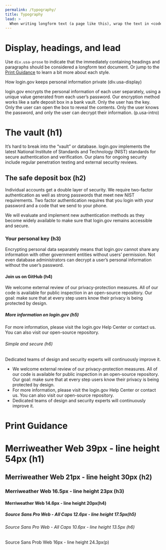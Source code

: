 ```yaml
---
permalink: /typography/
title: Typography
lead: >
  When writing longform text (a page like this), wrap the text in <code class="text-no-wrap">div.usa-prose</code> to activate these styles.
---
```


# Display, headings, and lead

Use <code class="text-no-wrap">div.usa-prose</code> to indicate that the immediately containing headings and paragraphs should be considered a longform text document. Or jump to the [Print Guidance](#print-guidance) to learn a bit more about each style.

<div class="border-base-light border-left-1 padding-2 usa-prose">
  <div class="usa-display">How login.gov keeps personal information private <span class="text-no-wrap text-secondary">(div.usa-display)</span></div>

  <p class="usa-intro">login.gov encrypts the personal information of each user separately, using a unique value generated from each user’s password. Our encryption method works like a safe deposit box in a bank vault. Only the user has the key. Only the user can open the box to reveal the contents. Only the user knows the password, and only the user can decrypt their information. <span class="text-no-wrap text-secondary">(p.usa-intro)</span></p>

  <h1>The vault <span class="text-no-wrap text-secondary">(h1)</span></h1>

  <p>It’s hard to break into the “vault” or database. login.gov implements the latest National Institute of Standards and Technology (NIST) standards for secure authentication and verification. Our plans for ongoing security include regular penetration testing and external security reviews.</p>

  <h2>The safe deposit box <span class="text-no-wrap text-secondary">(h2)</span></h2>

  <p>Individual accounts get a double layer of security. We require two-factor authentication as well as strong passwords that meet new NIST requirements. Two factor authentication requires that you login with your password and a code that we send to your phone.</p>

  <p>We will evaluate and implement new authentication methods as they become widely available to make sure that login.gov remains accessible and secure.</p>

  <h3>Your personal key <span class="text-no-wrap text-secondary">(h3)</span></h3>

  <p>Encrypting personal data separately means that login.gov cannot share any information with other government entities without users’ permission. Not even database administrators can decrypt a user’s personal information without the user’s password.</p>

  <h4>Join us on GitHub <span class="text-no-wrap text-secondary">(h4)</span></h4>

  <p>We welcome external review of our privacy-protection measures. All of our code is available for public inspection in an open-source repository. Our goal: make sure that at every step users know their privacy is being protected by design.</p>

  <h5>More information on login.gov <span class="text-no-wrap text-secondary">(h5)</span></h5>

  <p>For more information, please visit the login.gov Help Center or contact us. You can also visit our open-source repository.</p>

  <h6>Simple and secure <span class="text-no-wrap text-secondary">(h6)</span></h6>

  <p>Dedicated teams of design and security experts will continuously improve it.</p>

  <ul>
    <li>We welcome external review of our privacy-protection measures. All of our code is available for public inspection in an open-source repository. Our goal: make sure that at every step users know their privacy is being protected by design.</li>
    <li>For more information, please visit the login.gov Help Center or contact us. You can also visit our open-source repository.</li>
    <li>Dedicated teams of design and security experts will continuously improve it.</li>
  </ul>
</div>

# Print Guidance

# Merriweather Web 39px - line height 54px <span class="text-no-wrap text-secondary">(h1)</span>
## Merriweather Web 21px - line height 30px <span class="text-no-wrap text-secondary">(h2)</span>
### Merriweather Web 16.5px - line height 23px <span class="text-no-wrap text-secondary">(h3)</span>
#### Merriweather Web 14.6px - line height 20px<span class="text-no-wrap text-secondary">(h4)</span>
##### Source Sans Pro Web - All Caps 12.6px - line height 17.5px<span class="text-no-wrap text-secondary">(h5)</span>
<h6>Source Sans Pro Web - All Caps 10.6px - line height 13.5px <span class="text-no-wrap text-secondary">(h6)</span></h6>

Source Sans Prob Web 16px - line height 24.3px<span class="text-no-wrap text-secondary">(p)</span>